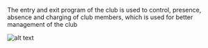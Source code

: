 The entry and exit program of the club is used to control, presence, absence and charging of club members, which is used for better management of the club

![alt text](https://photos.app.goo.gl/ZaYeLvPXdRRVxR4K9)




